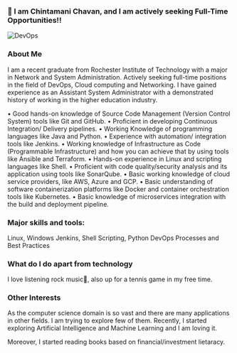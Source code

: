 <!--
**chintamanichavan/chintamanichavan** is a ✨ _special_ ✨ repository because its `README.md` (this file) appears on your GitHub profile.

Here are some ideas to get you started:

- 🔭 I’m currently working on ...
- 🌱 I’m currently learning ...
- 👯 I’m looking to collaborate on ...
- 🤔 I’m looking for help with ...
- 💬 Ask me about ...
- 📫 How to reach me: ...
- 😄 Pronouns: ...
- ⚡ Fun fact: ...
-->

### 👋 I am Chintamani Chavan, and I am actively seeking Full-Time Opportunities!!

![DevOps](https://www.itglue.com/wp-content/uploads/2016/06/devsecops.gif)

### About Me

I am a recent graduate from Rochester Institute of Technology with a major in Network and System Administration. Actively seeking full-time positions in the field of DevOps, Cloud computing and Networking.
I have gained experience as an Assistant System Administrator with a demonstrated history of working in the higher education industry.

• Good hands-on knowledge of Source Code Management (Version Control System) tools like Git and GitHub.
• Proficient in developing Continuous Integration/ Delivery pipelines.
• Working Knowledge of programming languages like Java and Python.
• Experience with automation/ integration tools like Jenkins.
• Working knowledge of Infrastructure as Code (Programmable Infrastructure) and how you can achieve that by using tools like Ansible and Terraform.
• Hands-on experience in Linux and scripting languages like Shell.
• Proficient with code quality/security analysis and its application using tools like SonarQube.
• Basic working knowledge of cloud service providers, like AWS, Azure and GCP.
• Basic understanding of software containerization platforms like Docker and container orchestration tools like Kubernetes.
• Basic knowledge of microservices integration with the build and deployment pipeline.

### Major skills and tools:
Linux, Windows
Jenkins,
Shell Scripting, Python
DevOps Processes and Best Practices


### What do I do apart from technology

I love listening rock music🎵, also up for a tennis game in my free time.

### Other Interests
As the computer science domain is so vast and there are many applications in other fields. I am trying to explore few of them. Recently, I started exploring Artificial Intelligence and Machine Learning and I am loving it.

Moreover, I started reading books based on financial/investment lietaracy.

